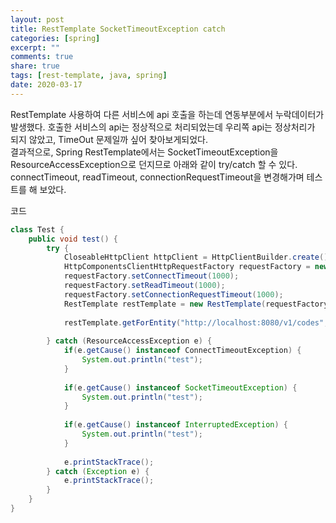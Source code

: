 ```yaml
---
layout: post
title: RestTemplate SocketTimeoutException catch
categories: [spring]
excerpt: ""
comments: true
share: true
tags: [rest-template, java, spring]
date: 2020-03-17
---
```


RestTemplate 사용하여 다른 서비스에 api 호출을 하는데 연동부분에서 누락데이터가 발생했다.
호출한 서비스의 api는 정상적으로 처리되었는데 우리쪽 api는 정상처리가 되지 않았고, TimeOut 문제일까 싶어 찾아보게되었다.  
결과적으로, Spring RestTemplate에서는 SocketTimeoutException을 ResourceAccessException으로 던지므로 아래와 같이
try/catch 할 수 있다.
connectTimeout, readTimeout, connectionRequestTimeout을 변경해가며 테스트를 해 보았다. 
<br>

코드
~~~java
class Test {
    public void test() {
        try {
            CloseableHttpClient httpClient = HttpClientBuilder.create().build();
            HttpComponentsClientHttpRequestFactory requestFactory = new HttpComponentsClientHttpRequestFactory(httpClient);
            requestFactory.setConnectTimeout(1000);
            requestFactory.setReadTimeout(1000);
            requestFactory.setConnectionRequestTimeout(1000);
            RestTemplate restTemplate = new RestTemplate(requestFactory);
        
            restTemplate.getForEntity("http://localhost:8080/v1/codes", Object.class);
        
        } catch (ResourceAccessException e) {
            if(e.getCause() instanceof ConnectTimeoutException) {
                System.out.println("test");
            }
        
            if(e.getCause() instanceof SocketTimeoutException) {
                System.out.println("test");
            }
        
            if(e.getCause() instanceof InterruptedException) {
                System.out.println("test");
            }
        
            e.printStackTrace();
        } catch (Exception e) {
            e.printStackTrace();
        }
    }
}
~~~